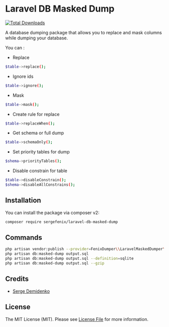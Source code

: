 # Laravel DB Masked Dump
[![Total Downloads](https://img.shields.io/packagist/dt/sergefenix/laravel-db-masked-dump.svg?style=flat-square)](https://packagist.org/packages/sergefenix/laravel-db-masked-dump)

A database dumping package that allows you to replace and mask columns while dumping your database.

You can :
* Replace
```bash
$table->replace();
```

* Ignore ids
```bash
$table->ignore();
```

* Mask
```bash
$table->mask();
```

* Create rule for replace
```bash
$table->replaceWhen();
```

* Get schema or full dump
```bash
$table->schemaOnly();
```

* Set priority tables for dump
```bash
$shema->priorityTables();
```

* Disable constrain for table
```bash
$table->disableConstrain();
$shema->disableAllConstrains();
```


## Installation

You can install the package via composer v2:

```bash
composer require sergefenix/laravel-db-masked-dump
```

## Commands
```bash
php artisan vendor:publish --provider=FenixDumper\\LaravelMaskedDumper\\LaravelMaskedDumpServiceProvider
php artisan db:masked-dump output.sql
php artisan db:masked-dump output.sql --definition=sqlite
php artisan db:masked-dump output.sql --gzip
```

## Credits

- [Serge Demidenko](https://github.com/sergefenix)

## License

The MIT License (MIT). Please see [License File](LICENSE.md) for more information.
